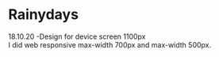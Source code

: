 # Rainydays

18.10.20 -Design for device screen 1100px  
I did web responsive max-width 700px and max-width 500px.
